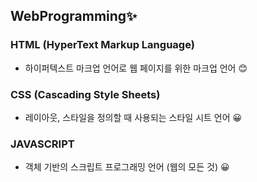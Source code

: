 ## WebProgramming✨

### HTML (HyperText Markup Language)
- 하이퍼텍스트 마크업 언어로 웹 페이지를 위한 마크업 언어 😊

### CSS (Cascading Style Sheets)

- 레이아웃, 스타일을 정의할 때 사용되는 스타일 시트 언어 😀

### JAVASCRIPT  

- 객체 기반의 스크립트 프로그래밍 언어 (웹의 모든 것) 😀
